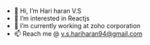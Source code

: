 - 👋 Hi, I’m Hari haran V.S
- 👀 I’m interested in Reactjs
- 🌱 I’m currently working at zoho corporation
- 📫 Reach me @ v.s.hariharan94@gmail.com

<!---
vs182/vs182 is a ✨ special ✨ repository because its `README.md` (this file) appears on your GitHub profile.
You can click the Preview link to take a look at your changes.
--->
